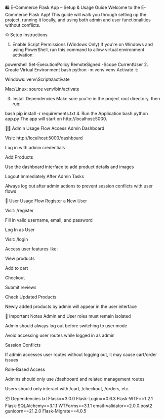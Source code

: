 🛍️ E-Commerce Flask App – Setup & Usage Guide
Welcome to the E-Commerce Flask App! This guide will walk you through setting up the project, running it locally, and using both admin and user functionalities without conflicts.

⚙️ Setup Instructions
1. Enable Script Permissions (Windows Only)
If you're on Windows and using PowerShell, run this command to allow virtual environment activation:

powershell
Set-ExecutionPolicy RemoteSigned -Scope CurrentUser
2. Create Virtual Environment
bash
python -m venv venv
Activate it:

Windows: venv\Scripts\activate

Mac/Linux: source venv/bin/activate

3. Install Dependencies
Make sure you're in the project root directory, then run:

bash
pip install -r requirements.txt
4. Run the Application
bash
python app.py
The app will start on http://localhost:5000.

👨‍💼 Admin Usage Flow
Access Admin Dashboard

Visit: http://localhost:5000/dashboard

Log in with admin credentials

Add Products

Use the dashboard interface to add product details and images

Logout Immediately After Admin Tasks

Always log out after admin actions to prevent session conflicts with user flows

👤 User Usage Flow
Register a New User

Visit: /register

Fill in valid username, email, and password

Log In as User

Visit: /login

Access user features like:

View products

Add to cart

Checkout

Submit reviews

Check Updated Products

Newly added products by admin will appear in the user interface

🚨 Important Notes
Admin and User roles must remain isolated

Admin should always log out before switching to user mode

Avoid accessing user routes while logged in as admin

Session Conflicts

If admin accesses user routes without logging out, it may cause cart/order issues

Role-Based Access

Admins should only use /dashboard and related management routes

Users should only interact with /cart, /checkout, /orders, etc.

📦 Dependencies
txt
Flask==3.0.0
Flask-Login==0.6.3
Flask-WTF==1.2.1
Flask-SQLAlchemy==3.1.1
WTForms==3.1.1
email-validator==2.0.0.post2
gunicorn==21.2.0
Flask-Migrate==4.0.5